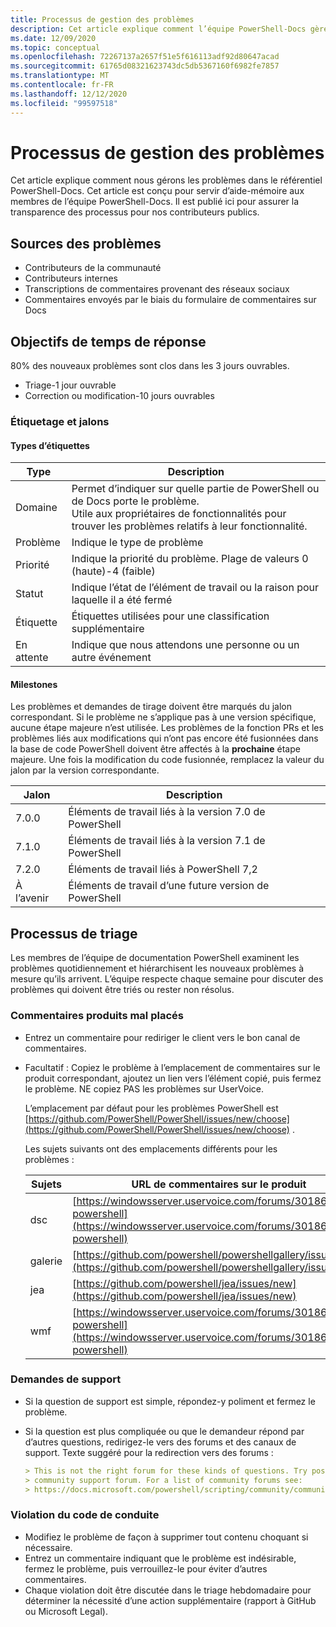 ```yaml
---
title: Processus de gestion des problèmes
description: Cet article explique comment l’équipe PowerShell-Docs gère les problèmes.
ms.date: 12/09/2020
ms.topic: conceptual
ms.openlocfilehash: 72267137a2657f51e5f616113adf92d80647acad
ms.sourcegitcommit: 61765d08321623743dc5db5367160f6982fe7857
ms.translationtype: MT
ms.contentlocale: fr-FR
ms.lasthandoff: 12/12/2020
ms.locfileid: "99597518"
---
```

# <a name="how-we-manage-issues"></a>Processus de gestion des problèmes

Cet article explique comment nous gérons les problèmes dans le référentiel PowerShell-Docs. Cet article est conçu pour servir d’aide-mémoire aux membres de l’équipe PowerShell-Docs. Il est publié ici pour assurer la transparence des processus pour nos contributeurs publics.

## <a name="sources-of-issues"></a>Sources des problèmes

- Contributeurs de la communauté
- Contributeurs internes
- Transcriptions de commentaires provenant des réseaux sociaux
- Commentaires envoyés par le biais du formulaire de commentaires sur Docs

## <a name="response-time-targets"></a>Objectifs de temps de réponse

80% des nouveaux problèmes sont clos dans les 3 jours ouvrables.

- Triage-1 jour ouvrable
- Correction ou modification-10 jours ouvrables

### <a name="labeling--milestones"></a>Étiquetage et jalons

#### <a name="label-types"></a>Types d’étiquettes

|   Type   | Description                                                         |
| -------- | ------------------------------------------------------------------- |
| Domaine     | Permet d’indiquer sur quelle partie de PowerShell ou de Docs porte le problème.<br>Utile aux propriétaires de fonctionnalités pour trouver les problèmes relatifs à leur fonctionnalité. |
| Problème    | Indique le type de problème                                         |
| Priorité | Indique la priorité du problème. Plage de valeurs 0 (haute)-4 (faible)  |
| Statut   | Indique l’état de l’élément de travail ou la raison pour laquelle il a été fermé          |
| Étiquette      | Étiquettes utilisées pour une classification supplémentaire                        |
| En attente  | Indique que nous attendons une personne ou un autre événement         |

#### <a name="milestones"></a>Milestones

Les problèmes et demandes de tirage doivent être marqués du jalon correspondant. Si le problème ne s’applique pas à une version spécifique, aucune étape majeure n’est utilisée. Les problèmes de la fonction PRs et les problèmes liés aux modifications qui n’ont pas encore été fusionnées dans la base de code PowerShell doivent être affectés à la **prochaine** étape majeure. Une fois la modification du code fusionnée, remplacez la valeur du jalon par la version correspondante.

|    Jalon     |                    Description                     |
| ---------------- | -------------------------------------------------- |
| 7.0.0            | Éléments de travail liés à la version 7.0 de PowerShell               |
| 7.1.0            | Éléments de travail liés à la version 7.1 de PowerShell               |
| 7.2.0            | Éléments de travail liés à PowerShell 7,2               |
| À l’avenir           | Éléments de travail d’une future version de PowerShell          |

## <a name="triage-process"></a>Processus de triage

Les membres de l’équipe de documentation PowerShell examinent les problèmes quotidiennement et hiérarchisent les nouveaux problèmes à mesure qu’ils arrivent. L’équipe respecte chaque semaine pour discuter des problèmes qui doivent être triés ou rester non résolus.

### <a name="misplaced-product-feedback"></a>Commentaires produits mal placés

- Entrez un commentaire pour rediriger le client vers le bon canal de commentaires.
- Facultatif : Copiez le problème à l’emplacement de commentaires sur le produit correspondant, ajoutez un lien vers l’élément copié, puis fermez le problème. NE copiez PAS les problèmes sur UserVoice.

  L’emplacement par défaut pour les problèmes PowerShell est [https://github.com/PowerShell/PowerShell/issues/new/choose](https://github.com/PowerShell/PowerShell/issues/new/choose) .

  Les sujets suivants ont des emplacements différents pour les problèmes :

  | Sujets |                                                     URL de commentaires sur le produit                                                     |
  | -------- | ---------------------------------------------------------------------------------------------------------------------------- |
  | dsc      | [https://windowsserver.uservoice.com/forums/301869-powershell](https://windowsserver.uservoice.com/forums/301869-powershell) |
  | galerie  | [https://github.com/powershell/powershellgallery/issues/new](https://github.com/powershell/powershellgallery/issues/new)     |
  | jea      | [https://github.com/powershell/jea/issues/new](https://github.com/powershell/jea/issues/new)                                 |
  | wmf      | [https://windowsserver.uservoice.com/forums/301869-powershell](https://windowsserver.uservoice.com/forums/301869-powershell) |

### <a name="support-requests"></a>Demandes de support

- Si la question de support est simple, répondez-y poliment et fermez le problème.
- Si la question est plus compliquée ou que le demandeur répond par d’autres questions, redirigez-le vers des forums et des canaux de support. Texte suggéré pour la redirection vers des forums :

  ```Markdown
  > This is not the right forum for these kinds of questions. Try posting your question in a
  > community support forum. For a list of community forums see:
  > https://docs.microsoft.com/powershell/scripting/community/community-support
  ```

### <a name="code-of-conduct-violations"></a>Violation du code de conduite

- Modifiez le problème de façon à supprimer tout contenu choquant si nécessaire.
- Entrez un commentaire indiquant que le problème est indésirable, fermez le problème, puis verrouillez-le pour éviter d’autres commentaires.
- Chaque violation doit être discutée dans le triage hebdomadaire pour déterminer la nécessité d’une action supplémentaire (rapport à GitHub ou Microsoft Legal).
